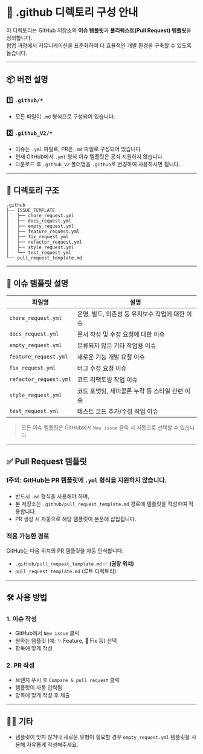 # 📁 .github 디렉토리 구성 안내

이 디렉토리는 GitHub 저장소의 **이슈 템플릿**과 **풀리퀘스트(Pull Request) 템플릿**을 정의합니다.  
협업 과정에서 커뮤니케이션을 표준화하여 더 효율적인 개발 환경을 구축할 수 있도록 돕습니다.

---
## 📦 버전 설명

### 1️⃣ `.github/*`
- 모든 파일이 `.md` 형식으로 구성되어 있습니다.

### 2️⃣ `.github_V2/*`
- 이슈는 `.yml` 파일로, PR은 `.md` 파일로 구성되어 있습니다.
- 현재 GitHub에서 `.yml` 형식 이슈 템플릿은 공식 지원하지 않습니다.
- 다운로드 후 `.github_V2` 폴더명을 `.github`로 변경하여 사용하시면 됩니다.
---

## 📂 디렉토리 구조

```
.github
├── ISSUE_TEMPLATE
│   ├── chore_request.yml
│   ├── docs_request.yml
│   ├── empty_request.yml
│   ├── feature_request.yml
│   ├── fix_request.yml
│   ├── refactor_request.yml
│   ├── style_request.yml
│   └── test_request.yml
└── pull_request_template.md
```


---

## 📝 이슈 템플릿 설명

| 파일명 | 설명 |
|--------|------|
| `chore_request.yml` | 운영, 빌드, 의존성 등 유지보수 작업에 대한 이슈 |
| `docs_request.yml` | 문서 작성 및 수정 요청에 대한 이슈 |
| `empty_request.yml` | 분류되지 않은 기타 작업용 이슈 |
| `feature_request.yml` | 새로운 기능 개발 요청 이슈 |
| `fix_request.yml` | 버그 수정 요청 이슈 |
| `refactor_request.yml` | 코드 리팩토링 작업 이슈 |
| `style_request.yml` | 코드 포맷팅, 세미콜론 누락 등 스타일 관련 이슈 |
| `test_request.yml` | 테스트 코드 추가/수정 작업 이슈 |

> 모든 이슈 템플릿은 GitHub에서 `New issue` 클릭 시 자동으로 선택할 수 있습니다.

---

## ✅ Pull Request 템플릿

### ❗주의: GitHub는 PR 템플릿에 `.yml` 형식을 지원하지 않습니다.

- 반드시 `.md` 형식을 사용해야 하며,
- 본 저장소는 `.github/pull_request_template.md` 경로에 템플릿을 작성하여 적용합니다.
- PR 생성 시 자동으로 해당 템플릿이 본문에 삽입됩니다.

### 적용 가능한 경로

GitHub는 다음 위치의 PR 템플릿을 자동 인식합니다:

- `.github/pull_request_template.md` ✅ **(권장 위치)**
- `pull_request_template.md` (루트 디렉토리)

---

## 🛠️ 사용 방법

### 1. 이슈 작성
- GitHub에서 `New issue` 클릭
- 원하는 템플릿 (예: ✨ Feature, 🐛 Fix 등) 선택
- 항목에 맞게 작성

### 2. PR 작성
- 브랜치 푸시 후 `Compare & pull request` 클릭
- 템플릿이 자동 입력됨
- 항목에 맞게 작성 후 제출

---

## 🙋🏻 기타

- 템플릿이 맞지 않거나 새로운 유형이 필요할 경우 `empty_request.yml` 템플릿을 사용해 자유롭게 작성해주세요.
